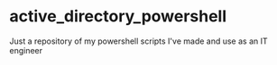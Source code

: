 # active_directory_powershell
Just a repository of my powershell scripts I've made and use as an IT engineer
